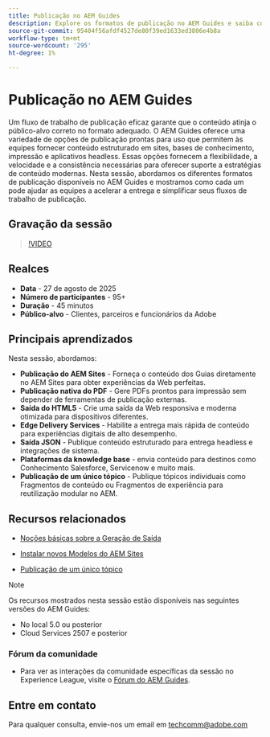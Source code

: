 ```yaml
---
title: Publicação no AEM Guides
description: Explore os formatos de publicação no AEM Guides e saiba como fornecer conteúdo em vários canais, incluindo AEM Sites, PDFs, HTML5, Edge Delivery Services, JSON e muito mais.
source-git-commit: 95404f56afdf4527de80f39ed1633ed3806e4b8a
workflow-type: tm+mt
source-wordcount: '295'
ht-degree: 1%

---
```


# Publicação no AEM Guides

Um fluxo de trabalho de publicação eficaz garante que o conteúdo atinja o público-alvo correto no formato adequado. O AEM Guides oferece uma variedade de opções de publicação prontas para uso que permitem às equipes fornecer conteúdo estruturado em sites, bases de conhecimento, impressão e aplicativos headless. Essas opções fornecem a flexibilidade, a velocidade e a consistência necessárias para oferecer suporte a estratégias de conteúdo modernas.
Nesta sessão, abordamos os diferentes formatos de publicação disponíveis no AEM Guides e mostramos como cada um pode ajudar as equipes a acelerar a entrega e simplificar seus fluxos de trabalho de publicação.


## Gravação da sessão

>[!VIDEO](https://video.tv.adobe.com/v/3472888/?quality=12&learn=on)

## Realces

- **Data** - 27 de agosto de 2025
- **Número de participantes** - 95+
- **Duração** - 45 minutos
- **Público-alvo** - Clientes, parceiros e funcionários da Adobe

## Principais aprendizados

Nesta sessão, abordamos:
- **Publicação do AEM Sites** - Forneça o conteúdo dos Guias diretamente no AEM Sites para obter experiências da Web perfeitas.
- **Publicação nativa do PDF** - Gere PDFs prontos para impressão sem depender de ferramentas de publicação externas.
- **Saída do HTML5** - Crie uma saída da Web responsiva e moderna otimizada para dispositivos diferentes.
- **Edge Delivery Services** - Habilite a entrega mais rápida de conteúdo para experiências digitais de alto desempenho.
- **Saída JSON** - Publique conteúdo estruturado para entrega headless e integrações de sistema.
- **Plataformas da knowledge base** - envia conteúdo para destinos como Conhecimento Salesforce, Servicenow e muito mais.
- **Publicação de um único tópico** - Publique tópicos individuais como Fragmentos de conteúdo ou Fragmentos de experiência para reutilização modular no AEM.


## Recursos relacionados

- [Noções básicas sobre a Geração de Saída](https://experienceleague.adobe.com/en/docs/experience-manager-guides/using/user-guide/map-management-publishing/output-gen/generate-output)

- [Instalar novos Modelos do AEM Sites](https://experienceleague.adobe.com/en/docs/experience-manager-guides/using/knowledge-base/kb-articles/publishing/aem-site-templates/download-install-aem-sites-templates-cs-kb)

- [Publicação de um único tópico](https://experienceleague.adobe.com/en/docs/experience-manager-guides/using/user-guide/map-management-publishing/output-gen/generate-output/single-topic-publishing/publish-content-fragment.html)



>[!NOTE]
>
> Os recursos mostrados nesta sessão estão disponíveis nas seguintes versões do AEM Guides:
> - No local 5.0 ou posterior
> - Cloud Services 2507 e posterior


### Fórum da comunidade

- Para ver as interações da comunidade específicas da sessão no Experience League, visite o [Fórum do AEM Guides](https://experienceleaguecommunities.adobe.com/t5/experience-manager-guides/bd-p/xml-documentation-discussions).


## Entre em contato

Para qualquer consulta, envie-nos um email em <techcomm@adobe.com>
